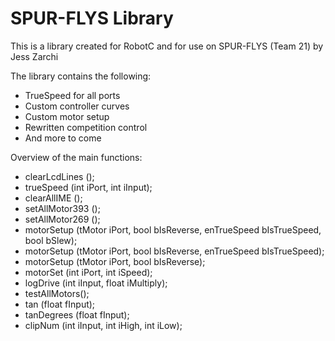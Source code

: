 # SPUR-FLYS Library

This is a library created for RobotC and for use on SPUR-FLYS (Team 21) by Jess Zarchi

The library contains the following:
  - TrueSpeed for all ports
  - Custom controller curves
  - Custom motor setup
  - Rewritten competition control
  - And more to come
  
Overview of the main functions:
  - clearLcdLines ();
  - trueSpeed (int iPort, int iInput);
  - clearAllIME ();
  - setAllMotor393 ();
  - setAllMotor269 ();
  - motorSetup (tMotor iPort, bool bIsReverse, enTrueSpeed bIsTrueSpeed, bool bSlew);
  - motorSetup (tMotor iPort, bool bIsReverse, enTrueSpeed bIsTrueSpeed);
  - motorSetup (tMotor iPort, bool bIsReverse);
  - motorSet (int iPort, int iSpeed);
  - logDrive (int iInput, float iMultiply);
  - testAllMotors();
  - tan (float fInput);
  - tanDegrees (float fInput);
  - clipNum (int iInput, int iHigh, int iLow);

